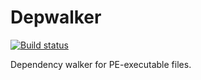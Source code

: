 # Depwalker

[![Build status](https://ci.appveyor.com/api/projects/status/ug9iywnsmra28sp9?svg=true)](https://ci.appveyor.com/project/vchig/depwalker)

Dependency walker for PE-executable files.
